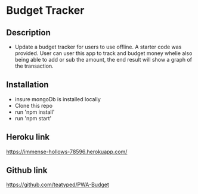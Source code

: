 # Budget Tracker 

## Description
- Update a budget tracker for users to use offline. A starter code was provided. User can user this app to track and budget money whelie also being able to add or sub the amount, the end result will show a graph of the transaction.

## Installation
- insure mongoDb is installed locally 
- Clone this repo
- run 'npm install'
- run 'npm start'




## Heroku link
https://immense-hollows-78596.herokuapp.com/

## Github link
https://github.com/teatyped/PWA-Budget
